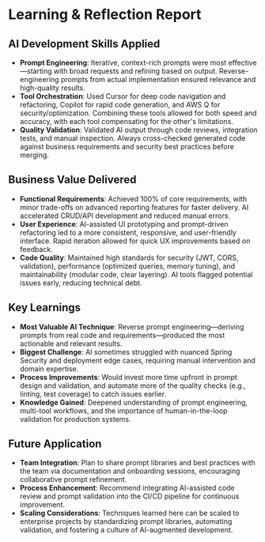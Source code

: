 # Learning & Reflection Report

## AI Development Skills Applied
- **Prompt Engineering**: Iterative, context-rich prompts were most effective—starting with broad requests and refining based on output. Reverse-engineering prompts from actual implementation ensured relevance and high-quality results.
- **Tool Orchestration**: Used Cursor for deep code navigation and refactoring, Copilot for rapid code generation, and AWS Q for security/optimization. Combining these tools allowed for both speed and accuracy, with each tool compensating for the other's limitations.
- **Quality Validation**: Validated AI output through code reviews, integration tests, and manual inspection. Always cross-checked generated code against business requirements and security best practices before merging.

## Business Value Delivered
- **Functional Requirements**: Achieved 100% of core requirements, with minor trade-offs on advanced reporting features for faster delivery. AI accelerated CRUD/API development and reduced manual errors.
- **User Experience**: AI-assisted UI prototyping and prompt-driven refactoring led to a more consistent, responsive, and user-friendly interface. Rapid iteration allowed for quick UX improvements based on feedback.
- **Code Quality**: Maintained high standards for security (JWT, CORS, validation), performance (optimized queries, memory tuning), and maintainability (modular code, clear layering). AI tools flagged potential issues early, reducing technical debt.

## Key Learnings
- **Most Valuable AI Technique**: Reverse prompt engineering—deriving prompts from real code and requirements—produced the most actionable and relevant results.
- **Biggest Challenge**: AI sometimes struggled with nuanced Spring Security and deployment edge cases, requiring manual intervention and domain expertise.
- **Process Improvements**: Would invest more time upfront in prompt design and validation, and automate more of the quality checks (e.g., linting, test coverage) to catch issues earlier.
- **Knowledge Gained**: Deepened understanding of prompt engineering, multi-tool workflows, and the importance of human-in-the-loop validation for production systems.

## Future Application
- **Team Integration**: Plan to share prompt libraries and best practices with the team via documentation and onboarding sessions, encouraging collaborative prompt refinement.
- **Process Enhancement**: Recommend integrating AI-assisted code review and prompt validation into the CI/CD pipeline for continuous improvement.
- **Scaling Considerations**: Techniques learned here can be scaled to enterprise projects by standardizing prompt libraries, automating validation, and fostering a culture of AI-augmented development.
